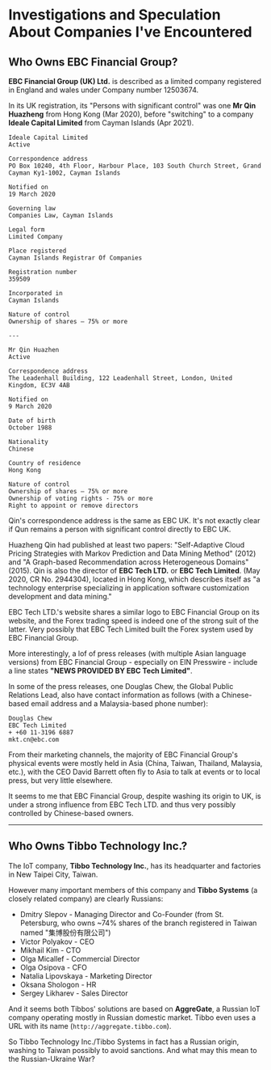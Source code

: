 # Investigations and Speculation About Companies I've Encountered

## Who Owns EBC Financial Group?

**EBC Financial Group (UK) Ltd.** is described as a limited company registered in England and wales under Company number 12503674.

In its UK registration, its "Persons with significant control" was one **Mr Qin Huazheng** from Hong Kong (Mar 2020), before "switching" to a company **Ideale Capital Limited** from Cayman Islands (Apr 2021).

```
Ideale Capital Limited
Active

Correspondence address
PO Box 10240, 4th Floor, Harbour Place, 103 South Church Street, Grand Cayman Ky1-1002, Cayman Islands

Notified on
19 March 2020

Governing law
Companies Law, Cayman Islands

Legal form
Limited Company

Place registered
Cayman Islands Registrar Of Companies

Registration number
359509

Incorporated in
Cayman Islands

Nature of control
Ownership of shares – 75% or more

---

Mr Qin Huazhen
Active

Correspondence address
The Leadenhall Building, 122 Leadenhall Street, London, United Kingdom, EC3V 4AB

Notified on
9 March 2020

Date of birth
October 1988

Nationality
Chinese

Country of residence
Hong Kong

Nature of control
Ownership of shares – 75% or more
Ownership of voting rights - 75% or more
Right to appoint or remove directors
```

Qin's correspondence address is the same as EBC UK. It's not exactly clear if Qun remains a person with significant control directly to EBC UK.

Huazheng Qin had published at least two papers: "Self-Adaptive Cloud Pricing Strategies with Markov Prediction and Data Mining Method" (2012) and "A Graph-based Recommendation across Heterogeneous Domains" (2015). Qin is also the director of **EBC Tech LTD.** or **EBC Tech Limited**. (May 2020, CR No. 2944304), located in Hong Kong, which describes itself as "a technology enterprise specializing in application software customization development and data mining."

EBC Tech LTD.'s website shares a similar logo to EBC Financial Group on its website, and the Forex trading speed is indeed one of the strong suit of the latter. Very possibly that EBC Tech Limited built the Forex system used by EBC Financial Group.

More interestingly, a lof of press releases (with multiple Asian language versions) from EBC Financial Group - especially on EIN Presswire - include a line states **"NEWS PROVIDED BY EBC Tech Limited"**.

In some of the press releases, one Douglas Chew, the Global Public Relations Lead, also have contact information as follows (with a Chinese-based email address and a Malaysia-based phone number):

```
Douglas Chew
EBC Tech Limited
+ +60 11-3196 6887
mkt.cn@ebc.com
```

From their marketing channels, the majority of EBC Financial Group's physical events were mostly held in Asia (China, Taiwan, Thailand, Malaysia, etc.), with the CEO David Barrett often fly to Asia to talk at events or to local press, but very little elsewhere.

It seems to me that EBC Financial Group, despite washing its origin to UK, is under a strong influence from EBC Tech LTD. and thus very possibly controlled by Chinese-based owners.

---

## Who Owns Tibbo Technology Inc.?

The IoT company, **Tibbo Technology Inc.**, has its headquarter and factories in New Taipei City, Taiwan.

However many important members of this company and **Tibbo Systems** (a closely related company) are clearly Russians:

- Dmitry Slepov - Managing Director and Co-Founder (from St. Petersburg, who owns ~74% shares of the branch registered in Taiwan named "集博股份有限公司")
- Victor Polyakov - CEO 
- Mikhail Kim - CTO
- Olga Micallef - Commercial Director
- Olga Osipova - CFO
- Natalia Lipovskaya - Marketing Director
- Oksana Shologon - HR
- Sergey Likharev - Sales Director

And it seems both Tibbos' solutions are based on **AggreGate**, a Russian IoT company operating mostly in Russian domestic market. Tibbo even uses a URL with its name (`http://aggregate.tibbo.com`).

So Tibbo Technology Inc./Tibbo Systems in fact has a Russian origin, washing to Taiwan possibly to avoid sanctions. And what may this mean to the Russian-Ukraine War?
